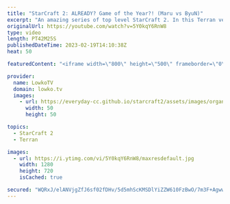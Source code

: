 ```yaml
---
title: "StarCraft 2: ALREADY? Game of the Year?! (Maru vs ByuN)"
excerpt: "An amazing series of top level StarCraft 2. In this Terran versus Terran between Maru and ByuN we have non-stop action from start to finish. These players are so good that it's difficult to follow everything they are doing.  Support my work: https://patreon.com/lowkotv Lowko Merch: https://lowko.shop"
originalUrl: https://youtube.com/watch?v=5Y0kqY6RnW8
type: video
length: PT42M25S
publishedDateTime: 2023-02-19T14:10:38Z
heat: 50

featuredContent: "<iframe width=\"800\" height=\"500\" frameborder=\"0\" src=\"https://www.youtube.com/embed/5Y0kqY6RnW8\" allow=\"accelerometer; autoplay; encrypted-media; gyroscope; picture-in-picture\" allowfullscreen></iframe>"

provider:
  name: LowkoTV
  domain: lowko.tv
  images:
    - url: https://everyday-cc.github.io/starcraft2/assets/images/organizations/lowko.tv-50x50.jpg
      width: 50
      height: 50

topics:
  - StarCraft 2
  - Terran

images:
  - url: https://i.ytimg.com/vi/5Y0kqY6RnW8/maxresdefault.jpg
    width: 1280
    height: 720
    isCached: true

secured: "WQRxJ/elANVjgZfJ6sf02fDHv/5d5mhScKMSDlYiZZW610FzBwO/7m3F+AgwwmFjs5VONzeUFkqVDjeiRT8sEfbNWys3M2K61UneDM+P7nqNMpRKJ4Ts4zaEOsuw691QwkWrTSbxz5FEVP/11cACkZWafoJ6WIAYgxwe1A/tYIvoPIoYZa7viERIKHSSK5WWRkY1QIuWWD/Lnfp+oLAHWa1vMVobppENpkhPNVx5c+50UiM/Be7QRWXwQqZ0u5RefNuYty+1rEITkogyRWLd+iJt36hwJV0C6emTjna6Cbt+s1cuzMmCSZ1DDX2kZje8yWjWIRiM0h6Aq1n+7lvrZbjq77NQSyheu38gzi7Upvs11nZkiAS67NgJBknhEsJkFXW8jNanlWKMp50aKyadcmlXUYwVb0BHlkUkoc2IkFw0Wm5V+7Q5dHrdPwqBLVK5;7ziQ/iWwcnFZTG5iCjeFyw=="
---
```



